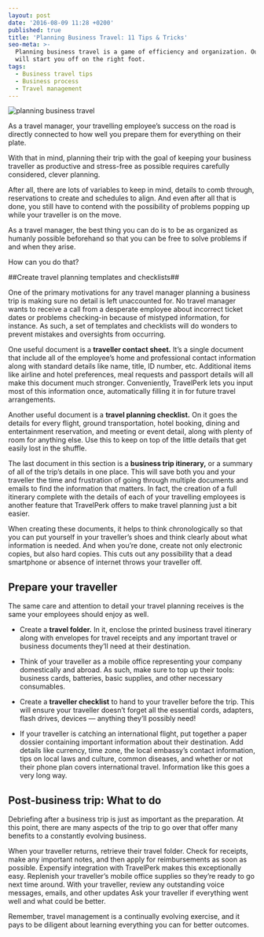 ```yaml
---
layout: post
date: '2016-08-09 11:28 +0200'
published: true
title: 'Planning Business Travel: 11 Tips & Tricks'
seo-meta: >-
  Planning business travel is a game of efficiency and organization. Our guide
  will start you off on the right foot.
tags:
  - Business travel tips
  - Business process
  - Travel management
---
```

![planning business travel]({{site.baseurl}}/blog-media/planning-business-travel.png)

As a travel manager, your travelling employee’s success on the road is directly connected to how well you prepare them for everything on their plate. 

With that in mind, planning their trip with the goal of keeping your business traveller as productive and stress-free as possible requires carefully considered, clever planning. 

After all, there are lots of variables to keep in mind, details to comb through, reservations to create and schedules to align. And even after all that is done, you still have to contend with the possibility of problems popping up while your traveller is on the move. 

As a travel manager, the best thing you can do is to be as organized as humanly possible beforehand so that you can be free to solve problems if and when they arise. 

How can you do that?  

##Create travel planning templates and checklists##

One of the primary motivations for any travel manager planning a business trip is making sure no detail is left unaccounted for. No travel manager wants to receive a call from a desperate employee about incorrect ticket dates or problems checking-in because of mistyped information, for instance. As such, a set of templates and checklists will do wonders to prevent mistakes and oversights from occurring. 

One useful document is a **traveller contact sheet.** It’s a single document that include all of the employee’s home and professional contact information along with standard details like name, title, ID number, etc. Additional items like airline and hotel preferences, meal requests and passport details will all make this document much stronger. Conveniently, TravelPerk lets you input most of this information once, automatically filling it in for future travel arrangements. 

Another useful document is a **travel planning checklist.** On it goes the details for every flight, ground transportation, hotel booking, dining and entertainment reservation, and meeting or event detail, along with plenty of room for anything else. Use this to keep on top of the little details that get easily lost in the shuffle. 

The last document in this section is a **business trip itinerary,** or a summary of all of the trip’s details in one place. This will save both you and your traveller the time and frustration of going through multiple documents and emails to find the information that matters. In fact, the creation of a full itinerary complete with the details of each of your travelling employees is another feature that TravelPerk offers to make travel planning just a bit easier.

When creating these documents, it helps to think chronologically so that you can put yourself in your traveller’s shoes and think clearly about what information is needed. And when you’re done, create not only electronic copies, but also hard copies. This cuts out any possibility that a dead smartphone or absence of internet throws your traveller off. 

## Prepare your traveller ##

The same care and attention to detail your travel planning receives is the same your employees should enjoy as well. 

- Create a **travel folder.** In it, enclose the printed business travel itinerary along with envelopes for travel receipts and any important travel or business documents they’ll need at their destination.
    
- Think of your traveller as a mobile office representing your company domestically and abroad. As such, make sure to top up their tools: business cards, batteries, basic supplies, and other necessary consumables. 
    
- Create a **traveller checklist** to hand to your traveller before the trip. This will ensure your traveller doesn’t forget all the essential cords, adapters, flash drives, devices — anything they’ll possibly need! 
	
- If your traveller is catching an international flight, put together a paper dossier containing important information about their destination. Add details like currency, time zone, the local embassy’s contact information, tips on local laws and culture, common diseases, and whether or not their phone plan covers international travel. Information like this goes a very long way. 

## Post-business trip: What to do ##

Debriefing after a business trip is just as important as the preparation. At this point, there are many aspects of the trip to go over that offer many benefits to a constantly evolving business. 

When your traveller returns, retrieve their travel folder. Check for receipts, make any important notes, and then apply for reimbursements as soon as possible. Expensify integration with TravelPerk makes this exceptionally easy. 
Replenish your traveller’s mobile office supplies so they’re ready to go next time around.
With your traveller, review any outstanding voice messages, emails, and other updates 
Ask your traveller if everything went well and what could be better. 

Remember, travel management is a continually evolving exercise, and it pays to be diligent about learning everything you can for better outcomes.
